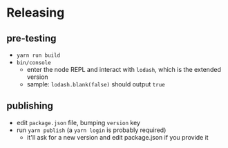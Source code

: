 # Releasing

## pre-testing
- `yarn run build`
- `bin/console`
  - enter the node REPL and interact with `lodash`, which is the extended version
  - sample: `lodash.blank(false)` should output `true`


## publishing
- edit `package.json` file, bumping `version` key
- run `yarn publish` (a `yarn login` is probably required)
  + it'll ask for a new version and edit package.json if you provide it
